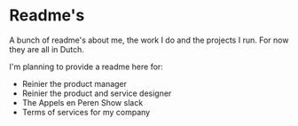 # Readme's

A bunch of readme's about me, the work I do and the projects  I run. For now they are all in Dutch.

I'm planning to provide a readme here for:

- Reinier the product manager
- Reinier the product and service designer
- The Appels en Peren Show slack
- Terms of services for my company
